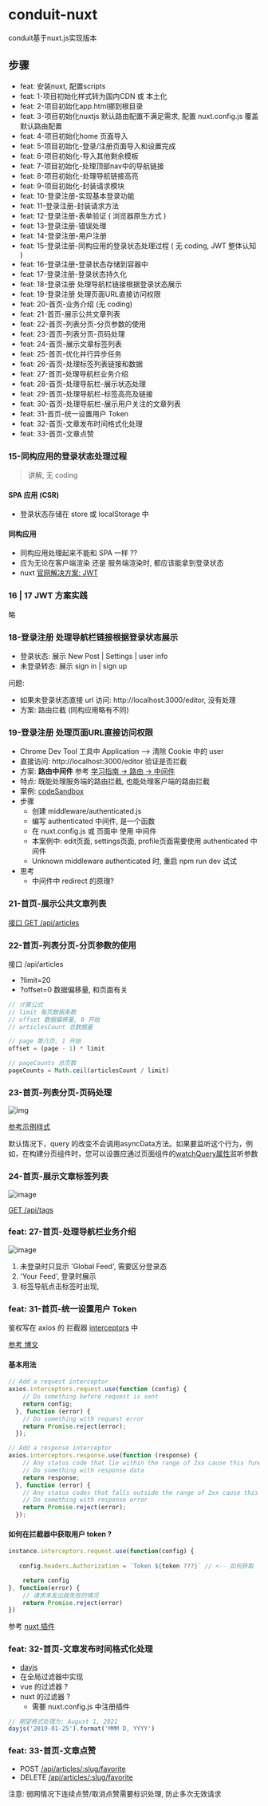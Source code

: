 # conduit-nuxt

conduit基于nuxt.js实现版本

## 步骤

- feat: 安装nuxt, 配置scripts
- feat: 1-项目初始化样式转为国内CDN 或 本土化
- feat: 2-项目初始化app.html挪到根目录
- feat: 3-项目初始化nuxtjs 默认路由配置不满足需求, 配置 nuxt.config.js 覆盖默认路由配置
- feat: 4-项目初始化home 页面导入
- feat: 5-项目初始化-登录/注册页面导入和设置完成
- feat: 6-项目初始化-导入其他剩余模板
- feat: 7-项目初始化-处理顶部nav中的导航链接
- feat: 8-项目初始化-处理导航链接高亮
- feat: 9-项目初始化-封装请求模块
- feat: 10-登录注册-实现基本登录功能
- feat: 11-登录注册-封装请求方法
- feat: 12-登录注册-表单验证 ( 浏览器原生方式 )
- feat: 13-登录注册-错误处理
- feat: 14-登录注册-用户注册
- feat: 15-登录注册-同构应用的登录状态处理过程 ( 无 coding, JWT 整体认知 )
- feat: 16-登录注册-登录状态存储到容器中
- feat: 17-登录注册-登录状态持久化
- feat: 18-登录注册 处理导航栏链接根据登录状态展示
- feat: 19-登录注册 处理页面URL直接访问权限
- feat: 20-首页-业务介绍 (无 coding)
- feat: 21-首页-展示公共文章列表
- feat: 22-首页-列表分页-分页参数的使用
- feat: 23-首页-列表分页-页码处理
- feat: 24-首页-展示文章标签列表
- feat: 25-首页-优化并行异步任务
- feat: 26-首页-处理标签列表链接和数据
- feat: 27-首页-处理导航栏业务介绍
- feat: 28-首页-处理导航栏-展示状态处理
- feat: 29-首页-处理导航栏-标签高亮及链接
- feat: 30-首页-处理导航栏-展示用户关注的文章列表
- feat: 31-首页-统一设置用户 Token
- feat: 32-首页-文章发布时间格式化处理
- feat: 33-首页-文章点赞

### 15-同构应用的登录状态处理过程

> 讲解, 无 coding

#### SPA 应用 (CSR)

- 登录状态存储在 store 或 localStorage 中

#### 同构应用

- 同构应用处理起来不能和 SPA 一样 ??
- 应为无论在客户端渲染 还是 服务端渲染时, 都应该能拿到登录状态
- nuxt [官网解决方案: JWT](https://www.nuxtjs.cn/examples/auth-external-jwt)

### 16 | 17 JWT 方案实践
略

### 18-登录注册 处理导航栏链接根据登录状态展示
- 登录状态: 展示 New Post | Settings | user info
- 未登录转态: 展示 sign in | sign up

问题: 
- 如果未登录状态直接 url 访问: http://localhost:3000/editor, 没有处理
- 方案: 路由拦截 (同构应用略有不同)

### 19-登录注册 处理页面URL直接访问权限
- Chrome Dev Tool 工具中 Application --> 清除 Cookie 中的 user
- 直接访问: http://localhost:3000/editor  验证是否拦截
- 方案: **路由中间件** 参考 [学习指南 -> 路由 -> 中间件](https://www.nuxtjs.cn/guide/routing)
- 特点: 既能处理服务端的路由拦截, 也能处理客户端的路由拦截
- 案例: [codeSandbox](https://codesandbox.io/s/github/nuxt/nuxt.js/tree/dev/examples/auth-jwt?from-embed=&file=/middleware/authenticated.js)
- 步骤
  - 创建 middleware/authenticated.js
  - 编写 authenticated 中间件, 是一个函数
  - 在 nuxt.config.js 或 页面中 使用 中间件
  - 本案例中: edit页面, settings页面, profile页面需要使用 authenticated 中间件
  - Unknown middleware authenticated 时, 重启 npm run dev 试试
- 思考
  - 中间件中 redirect 的原理?

### 21-首页-展示公共文章列表
[接口 GET /api/articles](https://github.com/gothinkster/realworld/tree/master/api#list-articles)

### 22-首页-列表分页-分页参数的使用

接口 /api/articles
- ?limit=20
- ?offset=0 数据偏移量, 和页面有关

```js
// 计算公式
// limit 每页数据条数
// offset 数据偏移量, 0 开始
// articlesCount 总数据量

// page 第几页, 1 开始
offset = (page - 1) * limit

// pageCounts 总页数
pageCounts = Math.ceil(articlesCount / limit) 

```

### 23-首页-列表分页-页码处理
![img](img/pagination.png)

[参考示例样式](https://demo.realworld.io/#/)


默认情况下，query 的改变不会调用asyncData方法。如果要监听这个行为，例如，在构建分页组件时，您可以设置应通过页面组件的[watchQuery属性](https://www.nuxtjs.cn/api/pages-watchquery)监听参数

### 24-首页-展示文章标签列表
![image](img/popular-tags.png)

[GET /api/tags](https://github.com/gothinkster/realworld/tree/master/api#get-tags)

### feat: 27-首页-处理导航栏业务介绍
![image](img/nav-bar.png)

1. 未登录时只显示 'Global Feed', 需要区分登录态
2. 'Your Feed', 登录时展示
3. 标签导航点击标签时出现, 
  
### feat: 31-首页-统一设置用户 Token
鉴权写在 axios 的 拦截器 [interceptors](https://github.com/axios/axios#interceptors) 中

[参考 博文](https://juejin.cn/post/6844904022353117192)

#### 基本用法
```js
// Add a request interceptor
axios.interceptors.request.use(function (config) {
    // Do something before request is sent
    return config;
  }, function (error) {
    // Do something with request error
    return Promise.reject(error);
  });

// Add a response interceptor
axios.interceptors.response.use(function (response) {
    // Any status code that lie within the range of 2xx cause this function to trigger
    // Do something with response data
    return response;
  }, function (error) {
    // Any status codes that falls outside the range of 2xx cause this function to trigger
    // Do something with response error
    return Promise.reject(error);
  });
```

#### 如何在拦截器中获取用户 token ?

```js
instance.interceptors.request.use(function(config) {
   
   config.headers.Authorization = `Token ${token ???}` // <-- 如何获取

    return config
}, function(error) {
    // 请求未发出就失败的情况
    return Promise.reject(error)
})
```
参考 [nuxt 插件](https://www.nuxtjs.cn/guide/plugins)


### feat: 32-首页-文章发布时间格式化处理
- [dayjs](https://github.com/iamkun/dayjs/blob/dev/docs/zh-cn/README.zh-CN.md) 
- 在全局过滤器中实现
- vue 的过滤器 ?
- nuxt 的过滤器 ?
  - 需要 nuxt.config.js 中注册插件
```js
// 期望格式处理为: August 1, 2021
dayjs('2019-01-25').format('MMM D, YYYY')
```

### feat: 33-首页-文章点赞
- POST [/api/articles/:slug/favorite](https://github.com/gothinkster/realworld/tree/master/api#favorite-article)
- DELETE [/api/articles/:slug/favorite](https://github.com/gothinkster/realworld/tree/master/api#unfavorite-article)

注意: 弱网情况下连续点赞/取消点赞需要标识处理, 防止多次无效请求